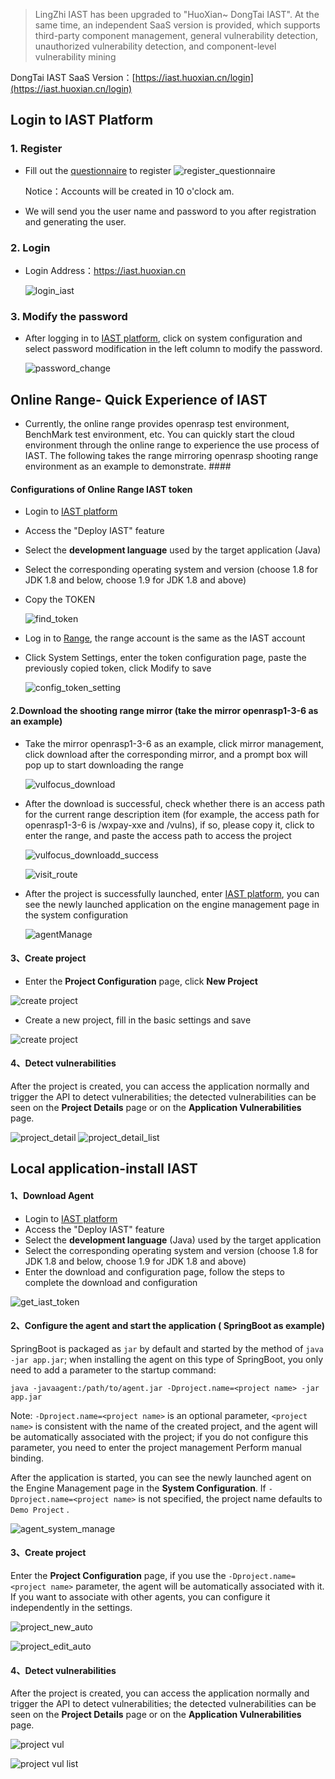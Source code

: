 > LingZhi IAST has been upgraded to "HuoXian~ DongTai IAST". At the same time, an independent SaaS version is provided, which supports third-party component management, general vulnerability detection, unauthorized vulnerability detection, and component-level vulnerability mining

DongTai IAST  SaaS Version：[https://iast.huoxian.cn/login](https://iast.huoxian.cn/login) 

## Login to IAST  Platform

### 1. Register

- Fill out the [questionnaire](https://jinshuju.net/f/I9PNmf) to register
  ![register_questionnaire](../../doc/assets/tutorial/register_questionnaire.png)
  
  Notice：Accounts will be created in 10 o'clock am.

- We will send you the user name and password to you after registration and generating the user.

### 2. Login

- Login Address：https://iast.huoxian.cn
  
  ![login_iast](../../doc/assets/tutorial/login_iast.png)


### 3. Modify  the password 

- After logging in to [IAST platform](https://iast.huoxian.cn/login), click on system configuration and select password modification in the left column to modify the password.

  ![password_change](../../doc/assets/tutorial/password_changes.png)

## Online Range- Quick Experience of IAST

- Currently, the online range provides openrasp test environment, BenchMark test environment, etc. You can quickly start the cloud environment through the online range to experience the use process of IAST. The following takes the range mirroring openrasp shooting range environment as an example to demonstrate. ####

#### Configurations of Online Range IAST token

- Login to [IAST platform](https://iast.huoxian.cn/login)
- Access the "Deploy IAST" feature
- Select the **development language** used by the target application  (Java) 
- Select the corresponding operating system and version (choose 1.8 for JDK 1.8 and below, choose 1.9 for JDK 1.8 and above)
- Copy the TOKEN 

  ![find_token](../../doc/assets/tutorial/find_tokenn.png)

- Log in to [Range](https://labs.iast.huoxian.cn), the range account is the same as the IAST account
- Click System Settings, enter the token configuration page, paste the previously copied token, click Modify to save

  ![config_token_setting](../../doc/assets/tutorial/config_token_setting.png)


#### 2.Download the shooting range mirror (take the mirror openrasp1-3-6 as an example)

- Take the mirror openrasp1-3-6 as an example, click mirror management, click download after the corresponding mirror, and a prompt box will pop up to start downloading the range

  ![vulfocus_download](../../doc/assets/tutorial/vulfocus_downloadd.png)

- After the download is successful, check whether there is an access path for the current range description item (for example, the access path for openrasp1-3-6 is /wxpay-xxe and /vulns), if so, please copy it, click to enter the range, and paste the access path to access the project

  ![vulfocus_downloadd_success](../../doc/assets/tutorial/vulfocus_downloadd_success.png)

  ![visit_route](../../doc/assets/tutorial/visit_route.png)

- After the project is successfully launched, enter [IAST platform](https://iast.huoxian.cn/login), you can see the newly launched application on the engine management page in the system configuration
  
  ![agentManage](../../doc/assets/tutorial/agentManage.png)

#### 3、Create project
- Enter the **Project Configuration** page, click **New Project**

![create project](../../doc/assets/tutorial/project_new.png)

- Create a new project, fill in the basic settings and save

![create project](../../doc/assets/tutorial/project_edit.png)

#### 4、Detect vulnerabilities
After the project is created, you can access the application normally and trigger the API to detect vulnerabilities; the detected vulnerabilities can be seen on the **Project Details** page or on the **Application Vulnerabilities** page.

![project_detail](../../doc/assets/tutorial/project_detail.png)
![project_detail_list](../../doc/assets/tutorial/project_detail_list.png)

## Local application-install IAST
#### 1、Download Agent
- Login to [IAST platform](https://iast.huoxian.cn/login)
- Access the "Deploy IAST" feature
- Select the **development language** (Java) used by the target application
- Select the corresponding operating system and version (choose 1.8 for JDK 1.8 and below, choose 1.9 for JDK 1.8 and above)
- Enter the download and configuration page, follow the steps to complete the download and configuration

![get_iast_token](../../doc/assets/tutorial/download_agent.gif)

#### 2、Configure the agent and start the application ( SpringBoot as example)
SpringBoot is packaged as `jar` by default and started by the method of `java -jar app.jar`; when installing the agent on this type of SpringBoot, you only need to add a parameter to the startup command:

```shell
java -javaagent:/path/to/agent.jar -Dproject.name=<project name> -jar app.jar
```
Note: `-Dproject.name=<project name>` is an optional parameter, `<project name>` is consistent with the name of the created project, and the agent will be automatically associated with the project; if you do not configure this parameter, you need to enter the project management Perform manual binding.


After the application is started, you can see the newly launched agent on the Engine Management page in the **System Configuration**. If `-Dproject.name=<project name>` is not specified, the project name defaults to `Demo Project` .

![agent_system_manage](../../doc/assets/tutorial/agent_system_manage.png)

#### 3、Create project

Enter the **Project Configuration** page, if you use the `-Dproject.name=<project name>` parameter, the agent will be automatically associated with it. If you want to associate with other agents, you can configure it independently in the settings.

![project_new_auto](../../doc/assets/tutorial/project_new_auto.png)

![project_edit_auto](../../doc/assets/tutorial/project_edit_auto.png)

#### 4、Detect vulnerabilities
After the project is created, you can access the application normally and trigger the API to detect vulnerabilities; the detected vulnerabilities can be seen on the **Project Details** page or on the **Application Vulnerabilities** page.

![project vul](../../doc/assets/tutorial/project_vul.png)

![project vul list](../../doc/assets/tutorial/project_vul_list.png)